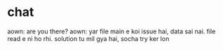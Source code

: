 # chat
aown: are you there?
aown: yar file main e koi issue hai, data sai nai. file read e ni ho rhi.
solution tu mil gya hai, socha try ker lon
